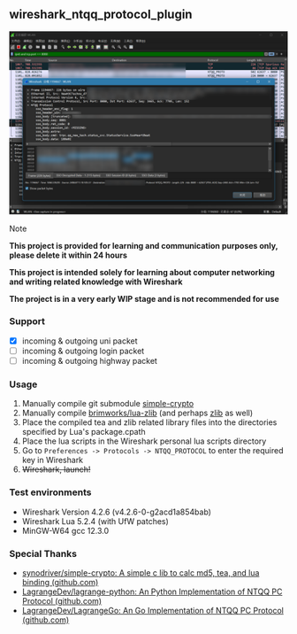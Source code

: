 ## wireshark_ntqq_protocol_plugin

![1722779798481](image/readme/1722779798481.png)

> [!NOTE]
>
> **This project is provided for learning and communication purposes only, please delete it within 24 hours**
>
> **This project is intended solely for learning about computer networking and writing related knowledge with Wireshark**
>
> **The project is in a very early WIP stage and is not recommended for use**

### Support

- [x] incoming & outgoing uni packet
- [ ] incoming & outgoing login packet
- [ ] incoming & outgoing highway packet

### Usage

1. Manually compile git submodule [simple-crypto](https://github.com/pk5ls20/simple-crypto)
2. Manually compile [brimworks/lua-zlib](https://github.com/brimworks/lua-zlib) (and perhaps [zlib](https://github.com/madler/zlib) as well)
3. Place the compiled tea and zlib related library files into the directories specified by Lua's package.cpath
4. Place the lua scripts in the Wireshark personal lua scripts directory
5. Go to `Preferences -> Protocols -> NTQQ_PROTOCOL` to enter the required key in Wireshark
6. ~~Wireshark, launch!~~

### Test environments

- Wireshark Version 4.2.6 (v4.2.6-0-g2acd1a854bab)
- Wireshark Lua 5.2.4 (with UfW patches)
- MinGW-W64 gcc 12.3.0

### Special Thanks

- [synodriver/simple-crypto: A simple c lib to calc md5, tea, and lua binding (github.com)](https://github.com/synodriver/simple-crypto)
- [LagrangeDev/lagrange-python: An Python Implementation of NTQQ PC Protocol (github.com)](https://github.com/LagrangeDev/lagrange-python)
- [LagrangeDev/LagrangeGo: An Go Implementation of NTQQ PC Protocol (github.com)](https://github.com/LagrangeDev/LagrangeGo)
